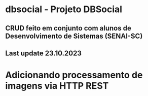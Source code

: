 # dbsocial - Projeto DBSocial 
## CRUD feito em conjunto com alunos de Desenvolvimento de Sistemas (SENAI-SC)
## Last update 23.10.2023

# Adicionando processamento de imagens via HTTP REST
